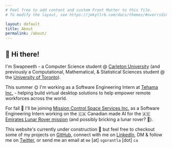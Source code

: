 ```yaml
---
# Feel free to add content and custom Front Matter to this file.
# To modify the layout, see https://jekyllrb.com/docs/themes/#overriding-theme-defaults

layout: default
title: About
permalink: /about/
---
```


## :wave: Hi there!

I'm Swapneeth - a Computer Science student @ [Carleton University](https://carleton.ca/) (and previously a Computational, Mathematical, & Statistical Sciences student @ the [University of Toronto](https://utoronto.ca/)).  

This summer :sun_with_face: I'm working as a Software Engineering Intern at [Tehama Inc.](https://tehama.io) -  helping build virtual desktop solutions to help empower remote workforces across the world.  

For fall :maple_leaf: I'll be joining [Mission Control Space Services Inc.](https://missioncontrolspaceservices.com/) as a Software Engineering Intern working on the :canada: Canadian made AI for the :united_arab_emirates: [Emirates Lunar Rover mission](https://missioncontrolspaceservices.com/projects/emirates-lunar-mission/) (and possibly bricking a lunar rover? :eyes:).  

This website's currently under construction :construction: but feel free to checkout some of my projects on [GitHub](https://github.com/dodeca12), connect with me on [LinkedIn](https://linkedin.com/in/swapneeth-gorantla), DM & follow me on [Twitter](https://twitter.com/dodecaTwelve), or send me an email at `me` [at] `sgorantla` [dot] `ca`  